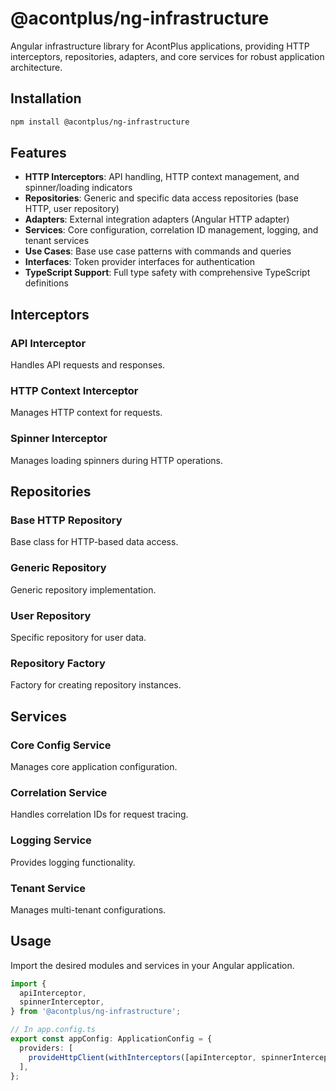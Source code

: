 # @acontplus/ng-infrastructure

Angular infrastructure library for AcontPlus applications, providing HTTP
interceptors, repositories, adapters, and core services for robust application
architecture.

## Installation

```bash
npm install @acontplus/ng-infrastructure
```

## Features

- **HTTP Interceptors**: API handling, HTTP context management, and
  spinner/loading indicators
- **Repositories**: Generic and specific data access repositories (base HTTP,
  user repository)
- **Adapters**: External integration adapters (Angular HTTP adapter)
- **Services**: Core configuration, correlation ID management, logging, and
  tenant services
- **Use Cases**: Base use case patterns with commands and queries
- **Interfaces**: Token provider interfaces for authentication
- **TypeScript Support**: Full type safety with comprehensive TypeScript
  definitions

## Interceptors

### API Interceptor

Handles API requests and responses.

### HTTP Context Interceptor

Manages HTTP context for requests.

### Spinner Interceptor

Manages loading spinners during HTTP operations.

## Repositories

### Base HTTP Repository

Base class for HTTP-based data access.

### Generic Repository

Generic repository implementation.

### User Repository

Specific repository for user data.

### Repository Factory

Factory for creating repository instances.

## Services

### Core Config Service

Manages core application configuration.

### Correlation Service

Handles correlation IDs for request tracing.

### Logging Service

Provides logging functionality.

### Tenant Service

Manages multi-tenant configurations.

## Usage

Import the desired modules and services in your Angular application.

```typescript
import {
  apiInterceptor,
  spinnerInterceptor,
} from '@acontplus/ng-infrastructure';

// In app.config.ts
export const appConfig: ApplicationConfig = {
  providers: [
    provideHttpClient(withInterceptors([apiInterceptor, spinnerInterceptor])),
  ],
};
```
